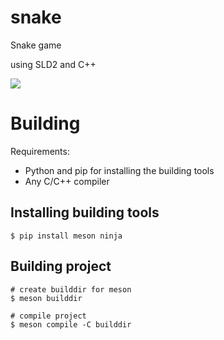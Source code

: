 # snake
Snake game

using SLD2 and C++

![](https://i.imgur.com/HY31Ji6.gif)

# Building

Requirements:
 - Python and pip for installing the building tools
 - Any C/C++ compiler

## Installing building tools

```
$ pip install meson ninja
```

## Building project

```
# create builddir for meson
$ meson builddir

# compile project
$ meson compile -C builddir
```
